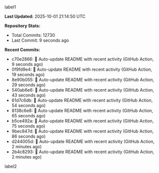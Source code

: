 
label1 
<!-- ACTIVITY_START -->
**Last Updated:** 2025-10-01 21:14:50 UTC

**Repository Stats:**
- Total Commits: 12730
- Last Commit: 9 seconds ago

**Recent Commits:**
- c70e2866: 🤖 Auto-update README with recent activity (GitHub Action, 9 seconds ago)
- 0f9fd9e4: 🤖 Auto-update README with recent activity (GitHub Action, 19 seconds ago)
- 8e90b055: 🤖 Auto-update README with recent activity (GitHub Action, 29 seconds ago)
- 540ab6e6: 🤖 Auto-update README with recent activity (GitHub Action, 43 seconds ago)
- 61d7c6db: 🤖 Auto-update README with recent activity (GitHub Action, 54 seconds ago)
- 8138c6e8: 🤖 Auto-update README with recent activity (GitHub Action, 65 seconds ago)
- b5ce492a: 🤖 Auto-update README with recent activity (GitHub Action, 75 seconds ago)
- 9bec847d: 🤖 Auto-update README with recent activity (GitHub Action, 86 seconds ago)
- d244005d: 🤖 Auto-update README with recent activity (GitHub Action, 2 minutes ago)
- 2b4c8293: 🤖 Auto-update README with recent activity (GitHub Action, 2 minutes ago)
<!-- ACTIVITY_END -->

label2
